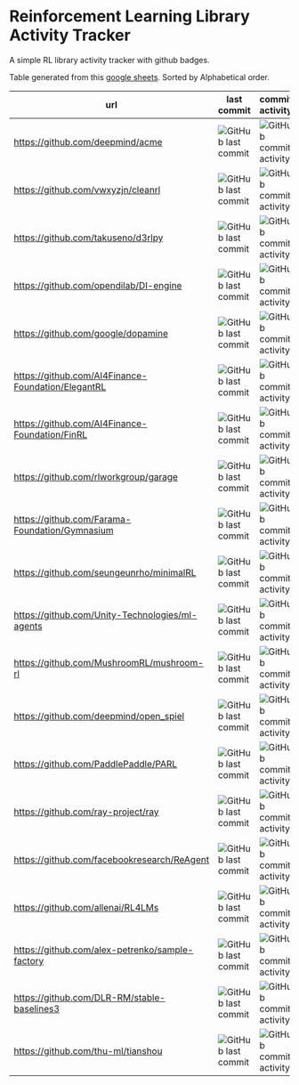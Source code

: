 # Reinforcement Learning Library Activity Tracker
A simple RL library activity tracker with github badges.

Table generated from this [google sheets](https://docs.google.com/spreadsheets/d/174W7V1W-dZAnW3mAcjZ9YIZzbfgfighcbNnsP6mMm98/edit?usp=sharing).
Sorted by Alphabetical order.

| url                                                | last commit                                                                                      | commit activity                                                                                            | contributors                                                                                       | stars                                                                                     |
|----------------------------------------------------|--------------------------------------------------------------------------------------------------|------------------------------------------------------------------------------------------------------------|----------------------------------------------------------------------------------------------------|-------------------------------------------------------------------------------------------|
| https://github.com/deepmind/acme                   | ![GitHub last commit](https://img.shields.io/github/last-commit/deepmind/acme)                   | ![GitHub commit activity](https://img.shields.io/github/commit-activity/m/deepmind/acme)                   | ![GitHub contributors](https://img.shields.io/github/contributors/deepmind/acme)                   | ![GitHub Repo stars](https://img.shields.io/github/stars/deepmind/acme)                   |
| https://github.com/vwxyzjn/cleanrl                 | ![GitHub last commit](https://img.shields.io/github/last-commit/vwxyzjn/cleanrl)                 | ![GitHub commit activity](https://img.shields.io/github/commit-activity/m/vwxyzjn/cleanrl)                 | ![GitHub contributors](https://img.shields.io/github/contributors/vwxyzjn/cleanrl)                 | ![GitHub Repo stars](https://img.shields.io/github/stars/vwxyzjn/cleanrl)                 |
| https://github.com/takuseno/d3rlpy                 | ![GitHub last commit](https://img.shields.io/github/last-commit/takuseno/d3rlpy)                 | ![GitHub commit activity](https://img.shields.io/github/commit-activity/m/takuseno/d3rlpy)                 | ![GitHub contributors](https://img.shields.io/github/contributors/takuseno/d3rlpy)                 | ![GitHub Repo stars](https://img.shields.io/github/stars/takuseno/d3rlpy)                 |
| https://github.com/opendilab/DI-engine             | ![GitHub last commit](https://img.shields.io/github/last-commit/opendilab/DI-engine)             | ![GitHub commit activity](https://img.shields.io/github/commit-activity/m/opendilab/DI-engine)             | ![GitHub contributors](https://img.shields.io/github/contributors/opendilab/DI-engine)             | ![GitHub Repo stars](https://img.shields.io/github/stars/opendilab/DI-engine)             |
| https://github.com/google/dopamine                 | ![GitHub last commit](https://img.shields.io/github/last-commit/google/dopamine)                 | ![GitHub commit activity](https://img.shields.io/github/commit-activity/m/google/dopamine)                 | ![GitHub contributors](https://img.shields.io/github/contributors/google/dopamine)                 | ![GitHub Repo stars](https://img.shields.io/github/stars/google/dopamine)                 |
| https://github.com/AI4Finance-Foundation/ElegantRL | ![GitHub last commit](https://img.shields.io/github/last-commit/AI4Finance-Foundation/ElegantRL) | ![GitHub commit activity](https://img.shields.io/github/commit-activity/m/AI4Finance-Foundation/ElegantRL) | ![GitHub contributors](https://img.shields.io/github/contributors/AI4Finance-Foundation/ElegantRL) | ![GitHub Repo stars](https://img.shields.io/github/stars/AI4Finance-Foundation/ElegantRL) |
| https://github.com/AI4Finance-Foundation/FinRL     | ![GitHub last commit](https://img.shields.io/github/last-commit/AI4Finance-Foundation/FinRL)     | ![GitHub commit activity](https://img.shields.io/github/commit-activity/m/AI4Finance-Foundation/FinRL)     | ![GitHub contributors](https://img.shields.io/github/contributors/AI4Finance-Foundation/FinRL)     | ![GitHub Repo stars](https://img.shields.io/github/stars/AI4Finance-Foundation/FinRL)     |
| https://github.com/rlworkgroup/garage              | ![GitHub last commit](https://img.shields.io/github/last-commit/rlworkgroup/garage)              | ![GitHub commit activity](https://img.shields.io/github/commit-activity/m/rlworkgroup/garage)              | ![GitHub contributors](https://img.shields.io/github/contributors/rlworkgroup/garage)              | ![GitHub Repo stars](https://img.shields.io/github/stars/rlworkgroup/garage)              |
| https://github.com/Farama-Foundation/Gymnasium     | ![GitHub last commit](https://img.shields.io/github/last-commit/Farama-Foundation/Gymnasium)     | ![GitHub commit activity](https://img.shields.io/github/commit-activity/m/Farama-Foundation/Gymnasium)     | ![GitHub contributors](https://img.shields.io/github/contributors/Farama-Foundation/Gymnasium)     | ![GitHub Repo stars](https://img.shields.io/github/stars/Farama-Foundation/Gymnasium)     |
| https://github.com/seungeunrho/minimalRL           | ![GitHub last commit](https://img.shields.io/github/last-commit/seungeunrho/minimalRL)           | ![GitHub commit activity](https://img.shields.io/github/commit-activity/m/seungeunrho/minimalRL)           | ![GitHub contributors](https://img.shields.io/github/contributors/seungeunrho/minimalRL)           | ![GitHub Repo stars](https://img.shields.io/github/stars/seungeunrho/minimalRL)           |
| https://github.com/Unity-Technologies/ml-agents    | ![GitHub last commit](https://img.shields.io/github/last-commit/Unity-Technologies/ml-agents)    | ![GitHub commit activity](https://img.shields.io/github/commit-activity/m/Unity-Technologies/ml-agents)    | ![GitHub contributors](https://img.shields.io/github/contributors/Unity-Technologies/ml-agents)    | ![GitHub Repo stars](https://img.shields.io/github/stars/Unity-Technologies/ml-agents)    |
| https://github.com/MushroomRL/mushroom-rl          | ![GitHub last commit](https://img.shields.io/github/last-commit/MushroomRL/mushroom-rl)          | ![GitHub commit activity](https://img.shields.io/github/commit-activity/m/MushroomRL/mushroom-rl)          | ![GitHub contributors](https://img.shields.io/github/contributors/MushroomRL/mushroom-rl)          | ![GitHub Repo stars](https://img.shields.io/github/stars/MushroomRL/mushroom-rl)          |
| https://github.com/deepmind/open_spiel             | ![GitHub last commit](https://img.shields.io/github/last-commit/deepmind/open_spiel)             | ![GitHub commit activity](https://img.shields.io/github/commit-activity/m/deepmind/open_spiel)             | ![GitHub contributors](https://img.shields.io/github/contributors/deepmind/open_spiel)             | ![GitHub Repo stars](https://img.shields.io/github/stars/deepmind/open_spiel)             |
| https://github.com/PaddlePaddle/PARL               | ![GitHub last commit](https://img.shields.io/github/last-commit/PaddlePaddle/PARL)               | ![GitHub commit activity](https://img.shields.io/github/commit-activity/m/PaddlePaddle/PARL)               | ![GitHub contributors](https://img.shields.io/github/contributors/PaddlePaddle/PARL)               | ![GitHub Repo stars](https://img.shields.io/github/stars/PaddlePaddle/PARL)               |
| https://github.com/ray-project/ray                 | ![GitHub last commit](https://img.shields.io/github/last-commit/ray-project/ray)                 | ![GitHub commit activity](https://img.shields.io/github/commit-activity/m/ray-project/ray)                 | ![GitHub contributors](https://img.shields.io/github/contributors/ray-project/ray)                 | ![GitHub Repo stars](https://img.shields.io/github/stars/ray-project/ray)                 |
| https://github.com/facebookresearch/ReAgent        | ![GitHub last commit](https://img.shields.io/github/last-commit/facebookresearch/ReAgent)        | ![GitHub commit activity](https://img.shields.io/github/commit-activity/m/facebookresearch/ReAgent)        | ![GitHub contributors](https://img.shields.io/github/contributors/facebookresearch/ReAgent)        | ![GitHub Repo stars](https://img.shields.io/github/stars/facebookresearch/ReAgent)        |
| https://github.com/allenai/RL4LMs                  | ![GitHub last commit](https://img.shields.io/github/last-commit/allenai/RL4LMs)                  | ![GitHub commit activity](https://img.shields.io/github/commit-activity/m/allenai/RL4LMs)                  | ![GitHub contributors](https://img.shields.io/github/contributors/allenai/RL4LMs)                  | ![GitHub Repo stars](https://img.shields.io/github/stars/allenai/RL4LMs)                  |
| https://github.com/alex-petrenko/sample-factory    | ![GitHub last commit](https://img.shields.io/github/last-commit/alex-petrenko/sample-factory)    | ![GitHub commit activity](https://img.shields.io/github/commit-activity/m/alex-petrenko/sample-factory)    | ![GitHub contributors](https://img.shields.io/github/contributors/alex-petrenko/sample-factory)    | ![GitHub Repo stars](https://img.shields.io/github/stars/alex-petrenko/sample-factory)    |
| https://github.com/DLR-RM/stable-baselines3        | ![GitHub last commit](https://img.shields.io/github/last-commit/DLR-RM/stable-baselines3)        | ![GitHub commit activity](https://img.shields.io/github/commit-activity/m/DLR-RM/stable-baselines3)        | ![GitHub contributors](https://img.shields.io/github/contributors/DLR-RM/stable-baselines3)        | ![GitHub Repo stars](https://img.shields.io/github/stars/DLR-RM/stable-baselines3)        |
| https://github.com/thu-ml/tianshou                 | ![GitHub last commit](https://img.shields.io/github/last-commit/thu-ml/tianshou)                 | ![GitHub commit activity](https://img.shields.io/github/commit-activity/m/thu-ml/tianshou)                 | ![GitHub contributors](https://img.shields.io/github/contributors/thu-ml/tianshou)                 | ![GitHub Repo stars](https://img.shields.io/github/stars/thu-ml/tianshou)                 |
